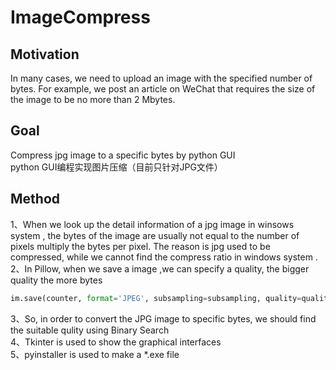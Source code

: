 # ImageCompress
## Motivation
In many cases, we need to upload an image with the specified number of bytes. For example, we post an article on WeChat that requires the size of the image to be no more than 2 Mbytes.
## Goal
Compress jpg image to a specific bytes by python GUI  
python GUI编程实现图片压缩（目前只针对JPG文件）
## Method
1、When we look up the detail information of a jpg image in winsows system , the bytes of the image are usually not equal to the number of pixels multiply the bytes per pixel. The reason is jpg used to be compressed, while we cannot find the compress  ratio in windows system .   
2、In Pillow, when we save a image ,we can specify a quality, the bigger quality the more bytes
```Python  
im.save(counter, format='JPEG', subsampling=subsampling, quality=quality)
```
3、So, in order to convert the JPG image to specific bytes, we should find the  suitable qulity using Binary Search  
4、Tkinter is used to show the graphical interfaces  
5、pyinstaller is used to make a *.exe file 
